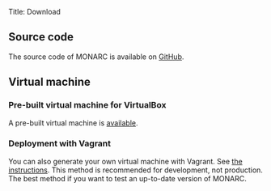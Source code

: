 Title: Download

## Source code

The source code of MONARC is available on
[GitHub](https://github.com/monarc-project).


## Virtual machine

### Pre-built virtual machine for VirtualBox

A pre-built virtual machine is
[available](https://github.com/monarc-project/Monarc_demo).

### Deployment with Vagrant

You can also generate your own virtual machine with Vagrant.
See [the instructions](https://github.com/monarc-project/MonarcAppFO-vagrant).
This method is recommended for development, not production. The best method
if you want to test an up-to-date version of MONARC.
